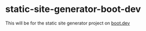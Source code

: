 # static-site-generator-boot-dev
This will be for the static site generator project on [boot.dev](boot.dev)
